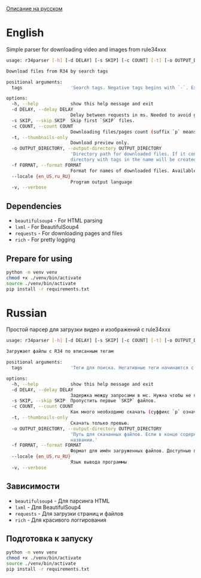 [Описание на русском](#russian)

# English
Simple parser for downloading video and images from rule34xxx
```bash
usage: r34parser [-h] [-d DELAY] [-s SKIP] [-c COUNT] [-t] [-o OUTPUT_DIRECTORY] [-f FORMAT] [--locale {en_US,ru_RU}] [-v] ...

Download files from R34 by search tags

positional arguments:
  tags                  'Search tags. Negative tags begins with `-`. Example: `r34parser sfw -nsfw`'

options:
  -h, --help            show this help message and exit
  -d DELAY, --delay DELAY
                        Delay between requests in ms. Needed to avoid getting banned. By default: 1000.
  -s SKIP, --skip SKIP  Skip first `SKIP` files.
  -c COUNT, --count COUNT
                        Downloading files/pages count (suffix `p` means pages). By default: 1p.
  -t, --thumbnails-only
                        Download preview only.
  -o OUTPUT_DIRECTORY, --output-directory OUTPUT_DIRECTORY
                        'Directory path for downloaded files. If it contains `*` at the end, a directory using the specified tags will be created at the specified location. By default, a
                        directory with tags in the name will be created.'
  -f FORMAT, --format FORMAT
                        Format for names of downloaded files. Available variables: id, pid, ext, artist, copyright, character, general, metadata. By default: `{id}{ext}`
  --locale {en_US,ru_RU}
                        Program output language
  -v, --verbose
```
## Dependencies
* `beautifulsoup4` - For HTML parsing
* `lxml` - For BeautifulSoup4
* `requests` - For downloading pages and files
* `rich` - For pretty logging

## Prepare for using
```bash
python -m venv venv
chmod +x ./venv/bin/activate
source ./venv/bin/activate
pip install -r requirements.txt
```

# Russian
Простой парсер для загрузки видео и изображений с rule34xxx
```bash
usage: r34parser [-h] [-d DELAY] [-s SKIP] [-c COUNT] [-t] [-o OUTPUT_DIRECTORY] [-f FORMAT] [--locale {en_US,ru_RU}] [-v] ...

Загружает файлы с R34 по вписанным тегам

positional arguments:
  tags                  'Теги для поиска. Негативные теги начинаются с `-`. Пример: `r34parser sfw -nsfw`'

options:
  -h, --help            show this help message and exit
  -d DELAY, --delay DELAY
                        Задержка между запросами в мс. Нужна чтобы не получить бан. По-умолчанию: 1000.
  -s SKIP, --skip SKIP  Пропустить первые `SKIP` файлов.
  -c COUNT, --count COUNT
                        Как много необходимо скачать (суффикс `p` означает считать в страницах). По-умолчанию: 1p.
  -t, --thumbnails-only
                        Скачать только превью.
  -o OUTPUT_DIRECTORY, --output-directory OUTPUT_DIRECTORY
                        'Путь для скачанных файлов. Если в конце содержит `*`, в указанном месте будет добавлена директория по заданным тегам. По-умолчанию будет создана директория с тегами в
                        названии.'
  -f FORMAT, --format FORMAT
                        Формат для имён загруженных файлов. Доступные переменные: id, pid, ext, artist, copyright, character, general, metadata. По-умолчанию: `{id}{ext}`
  --locale {en_US,ru_RU}
                        Язык вывода программы
  -v, --verbose
```

## Зависимости
* `beautifulsoup4` - Для парсинга HTML
* `lxml` - Для BeautifulSoup4
* `requests` - Для загрузки страниц и файлов
* `rich` - Для красивого логгирования

## Подготовка к запуску
```bash
python -m venv venv
chmod +x ./venv/bin/activate
source ./venv/bin/activate
pip install -r requirements.txt
```
